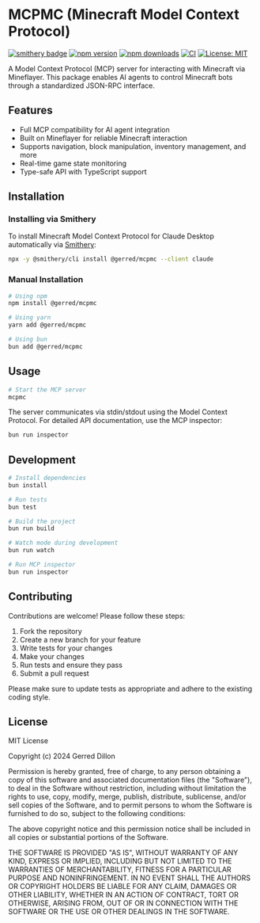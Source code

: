 # MCPMC (Minecraft Model Context Protocol)

[![smithery badge](https://smithery.ai/badge/@gerred/mcpmc)](https://smithery.ai/server/@gerred/mcpmc)
[![npm version](https://badge.fury.io/js/@gerred%2Fmcpmc.svg)](https://badge.fury.io/js/@gerred%2Fmcpmc)
[![npm downloads](https://img.shields.io/npm/dm/@gerred/mcpmc.svg)](https://www.npmjs.com/package/@gerred/mcpmc)
[![CI](https://github.com/gerred/mcpmc/workflows/CI/badge.svg)](https://github.com/gerred/mcpmc/actions?query=workflow%3ACI)
[![License: MIT](https://img.shields.io/badge/License-MIT-yellow.svg)](https://opensource.org/licenses/MIT)

A Model Context Protocol (MCP) server for interacting with Minecraft via Mineflayer. This package enables AI agents to control Minecraft bots through a standardized JSON-RPC interface.

## Features

- Full MCP compatibility for AI agent integration
- Built on Mineflayer for reliable Minecraft interaction
- Supports navigation, block manipulation, inventory management, and more
- Real-time game state monitoring
- Type-safe API with TypeScript support

## Installation

### Installing via Smithery

To install Minecraft Model Context Protocol for Claude Desktop automatically via [Smithery](https://smithery.ai/server/@gerred/mcpmc):

```bash
npx -y @smithery/cli install @gerred/mcpmc --client claude
```

### Manual Installation
```bash
# Using npm
npm install @gerred/mcpmc

# Using yarn
yarn add @gerred/mcpmc

# Using bun
bun add @gerred/mcpmc
```

## Usage

```bash
# Start the MCP server
mcpmc
```

The server communicates via stdin/stdout using the Model Context Protocol. For detailed API documentation, use the MCP inspector:

```bash
bun run inspector
```

## Development

```bash
# Install dependencies
bun install

# Run tests
bun test

# Build the project
bun run build

# Watch mode during development
bun run watch

# Run MCP inspector
bun run inspector
```

## Contributing

Contributions are welcome! Please follow these steps:

1. Fork the repository
2. Create a new branch for your feature
3. Write tests for your changes
4. Make your changes
5. Run tests and ensure they pass
6. Submit a pull request

Please make sure to update tests as appropriate and adhere to the existing coding style.

## License

MIT License

Copyright (c) 2024 Gerred Dillon

Permission is hereby granted, free of charge, to any person obtaining a copy
of this software and associated documentation files (the "Software"), to deal
in the Software without restriction, including without limitation the rights
to use, copy, modify, merge, publish, distribute, sublicense, and/or sell
copies of the Software, and to permit persons to whom the Software is
furnished to do so, subject to the following conditions:

The above copyright notice and this permission notice shall be included in all
copies or substantial portions of the Software.

THE SOFTWARE IS PROVIDED "AS IS", WITHOUT WARRANTY OF ANY KIND, EXPRESS OR
IMPLIED, INCLUDING BUT NOT LIMITED TO THE WARRANTIES OF MERCHANTABILITY,
FITNESS FOR A PARTICULAR PURPOSE AND NONINFRINGEMENT. IN NO EVENT SHALL THE
AUTHORS OR COPYRIGHT HOLDERS BE LIABLE FOR ANY CLAIM, DAMAGES OR OTHER
LIABILITY, WHETHER IN AN ACTION OF CONTRACT, TORT OR OTHERWISE, ARISING FROM,
OUT OF OR IN CONNECTION WITH THE SOFTWARE OR THE USE OR OTHER DEALINGS IN THE
SOFTWARE.
